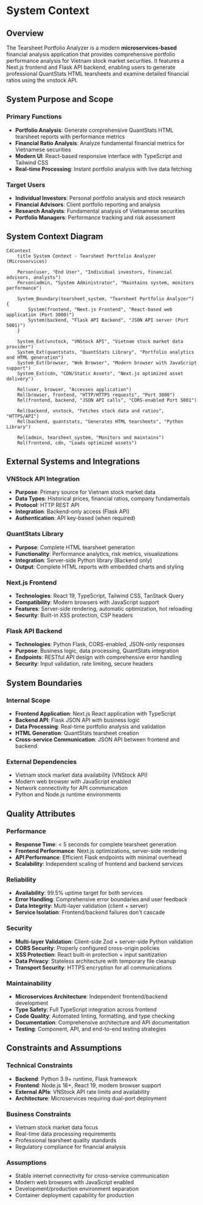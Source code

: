 # System Context

## Overview

The Tearsheet Portfolio Analyzer is a modern **microservices-based** financial analysis application that provides comprehensive portfolio performance analysis for Vietnam stock market securities. It features a Next.js frontend and Flask API backend, enabling users to generate professional QuantStats HTML tearsheets and examine detailed financial ratios using the vnstock API.

## System Purpose and Scope

### Primary Functions
- **Portfolio Analysis**: Generate comprehensive QuantStats HTML tearsheet reports with performance metrics
- **Financial Ratio Analysis**: Analyze fundamental financial metrics for Vietnamese securities
- **Modern UI**: React-based responsive interface with TypeScript and Tailwind CSS
- **Real-time Processing**: Instant portfolio analysis with live data fetching

### Target Users
- **Individual Investors**: Personal portfolio analysis and stock research
- **Financial Advisors**: Client portfolio reporting and analysis
- **Research Analysts**: Fundamental analysis of Vietnamese securities
- **Portfolio Managers**: Performance tracking and risk assessment

## System Context Diagram

```mermaid
C4Context
    title System Context - Tearsheet Portfolio Analyzer (Microservices)
    
    Person(user, "End User", "Individual investors, financial advisors, analysts")
    Person(admin, "System Administrator", "Maintains system, monitors performance")
    
    System_Boundary(tearsheet_system, "Tearsheet Portfolio Analyzer") {
        System(frontend, "Next.js Frontend", "React-based web application (Port 3000)")
        System(backend, "Flask API Backend", "JSON API server (Port 5001)")
    }
    
    System_Ext(vnstock, "VNStock API", "Vietnam stock market data provider")
    System_Ext(quantstats, "QuantStats Library", "Portfolio analytics and HTML generation")
    System_Ext(browser, "Web Browser", "Modern browser with JavaScript support")
    System_Ext(cdn, "CDN/Static Assets", "Next.js optimized asset delivery")
    
    Rel(user, browser, "Accesses application")
    Rel(browser, frontend, "HTTP/HTTPS requests", "Port 3000")
    Rel(frontend, backend, "JSON API calls", "CORS-enabled Port 5001")
    
    Rel(backend, vnstock, "Fetches stock data and ratios", "HTTPS/API")
    Rel(backend, quantstats, "Generates HTML tearsheets", "Python Library")
    
    Rel(admin, tearsheet_system, "Monitors and maintains")
    Rel(frontend, cdn, "Loads optimized assets")
```

## External Systems and Integrations

### VNStock API Integration
- **Purpose**: Primary source for Vietnam stock market data
- **Data Types**: Historical prices, financial ratios, company fundamentals
- **Protocol**: HTTP REST API
- **Integration**: Backend-only access (Flask API)
- **Authentication**: API key-based (when required)

### QuantStats Library
- **Purpose**: Complete HTML tearsheet generation
- **Functionality**: Performance analytics, risk metrics, visualizations
- **Integration**: Server-side Python library (Backend only)
- **Output**: Complete HTML reports with embedded charts and styling

### Next.js Frontend
- **Technologies**: React 19, TypeScript, Tailwind CSS, TanStack Query
- **Compatibility**: Modern browsers with JavaScript support
- **Features**: Server-side rendering, automatic optimization, hot reloading
- **Security**: Built-in XSS protection, CSP headers

### Flask API Backend
- **Technologies**: Python Flask, CORS-enabled, JSON-only responses
- **Purpose**: Business logic, data processing, QuantStats integration
- **Endpoints**: RESTful API design with comprehensive error handling
- **Security**: Input validation, rate limiting, secure headers

## System Boundaries

### Internal Scope
- **Frontend Application**: Next.js React application with TypeScript
- **Backend API**: Flask JSON API with business logic
- **Data Processing**: Real-time portfolio analysis and validation
- **HTML Generation**: QuantStats tearsheet creation
- **Cross-service Communication**: JSON API between frontend and backend

### External Dependencies
- Vietnam stock market data availability (VNStock API)
- Modern web browser with JavaScript enabled
- Network connectivity for API communication
- Python and Node.js runtime environments

## Quality Attributes

### Performance
- **Response Time**: < 5 seconds for complete tearsheet generation
- **Frontend Performance**: Next.js optimizations, server-side rendering
- **API Performance**: Efficient Flask endpoints with minimal overhead
- **Scalability**: Independent scaling of frontend and backend services

### Reliability
- **Availability**: 99.5% uptime target for both services
- **Error Handling**: Comprehensive error boundaries and user feedback
- **Data Integrity**: Multi-layer validation (client + server)
- **Service Isolation**: Frontend/backend failures don't cascade

### Security
- **Multi-layer Validation**: Client-side Zod + server-side Python validation
- **CORS Security**: Properly configured cross-origin policies
- **XSS Protection**: React built-in protection + input sanitization
- **Data Privacy**: Stateless architecture with temporary file cleanup
- **Transport Security**: HTTPS encryption for all communications

### Maintainability
- **Microservices Architecture**: Independent frontend/backend development
- **Type Safety**: Full TypeScript integration across frontend
- **Code Quality**: Automated linting, formatting, and type checking
- **Documentation**: Comprehensive architecture and API documentation
- **Testing**: Component, API, and end-to-end testing strategies

## Constraints and Assumptions

### Technical Constraints
- **Backend**: Python 3.9+ runtime, Flask framework
- **Frontend**: Node.js 18+, React 19, modern browser support
- **External APIs**: VNStock API rate limits and availability
- **Architecture**: Microservices requiring dual-port deployment

### Business Constraints
- Vietnam stock market data focus
- Real-time data processing requirements
- Professional tearsheet quality standards
- Regulatory compliance for financial analysis

### Assumptions
- Stable internet connectivity for cross-service communication
- Modern web browsers with JavaScript enabled
- Development/production environment separation
- Container deployment capability for production
